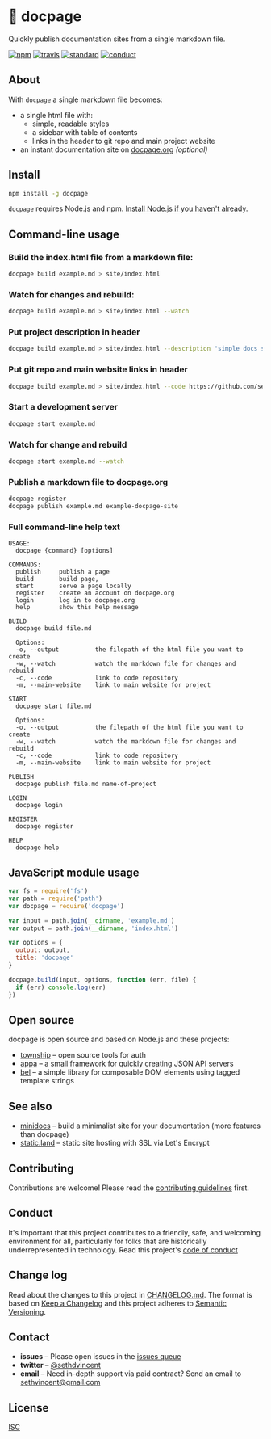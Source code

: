 # 📄 docpage

Quickly publish documentation sites from a single markdown file.

[![npm][npm-image]][npm-url]
[![travis][travis-image]][travis-url]
[![standard][standard-image]][standard-url]
[![conduct][conduct]][conduct-url]

[npm-image]: https://img.shields.io/npm/v/docpage.svg?style=flat-square
[npm-url]: https://www.npmjs.com/package/docpage
[travis-image]: https://img.shields.io/travis/sethvincent/docpage.svg?style=flat-square
[travis-url]: https://travis-ci.org/sethvincent/docpage
[standard-image]: https://img.shields.io/badge/code%20style-standard-brightgreen.svg?style=flat-square
[standard-url]: http://npm.im/standard
[conduct]: https://img.shields.io/badge/code%20of%20conduct-contributor%20covenant-green.svg?style=flat-square
[conduct-url]: CONDUCT.md

## About

With `docpage` a single markdown file becomes:

- a single html file with:
  - simple, readable styles
  - a sidebar with table of contents
  - links in the header to git repo and main project website
- an instant documentation site on [docpage.org](https://docpage.org) *(optional)*

## Install

```sh
npm install -g docpage
```

`docpage` requires Node.js and npm. [Install Node.js if you haven't already](https://nodejs.org).

## Command-line usage

### Build the index.html file from a markdown file:

```sh
docpage build example.md > site/index.html
```

### Watch for changes and rebuild:

```sh
docpage build example.md > site/index.html --watch
```

### Put project description in header

```sh
docpage build example.md > site/index.html --description "simple docs site from a markdown file"
```

### Put git repo and main website links in header

```sh
docpage build example.md > site/index.html --code https://github.com/sethvincent/docpage --main-website http://sethvincent.com
```

### Start a development server

```sh
docpage start example.md
```

### Watch for change and rebuild

```sh
docpage start example.md --watch
```

### Publish a markdown file to docpage.org

```sh
docpage register
docpage publish example.md example-docpage-site
```

### Full command-line help text

```
USAGE:
  docpage {command} [options]

COMMANDS:
  publish     publish a page
  build       build page,
  start       serve a page locally
  register    create an account on docpage.org
  login       log in to docpage.org
  help        show this help message

BUILD
  docpage build file.md

  Options:
  -o, --output          the filepath of the html file you want to create
  -w, --watch           watch the markdown file for changes and rebuild
  -c, --code            link to code repository
  -m, --main-website    link to main website for project

START
  docpage start file.md

  Options:
  -o, --output          the filepath of the html file you want to create
  -w, --watch           watch the markdown file for changes and rebuild
  -c, --code            link to code repository
  -m, --main-website    link to main website for project

PUBLISH
  docpage publish file.md name-of-project

LOGIN
  docpage login

REGISTER
  docpage register

HELP
  docpage help
```


## JavaScript module usage

```js
var fs = require('fs')
var path = require('path')
var docpage = require('docpage')

var input = path.join(__dirname, 'example.md')
var output = path.join(__dirname, 'index.html')

var options = {
  output: output,
  title: 'docpage'
}

docpage.build(input, options, function (err, file) {
  if (err) console.log(err)
})
```

## Open source

docpage is open source and based on Node.js and these projects:

- [township](https://github.com/township) – open source tools for auth
- [appa](https://github.com/sethvincent/appa) – a small framework for quickly creating JSON API servers
- [bel](https://github.com/shama/bel) – a simple library for composable DOM elements using tagged template strings

## See also

- [minidocs](https://github.com/freeman-lab/minidocs) – build a minimalist site for your documentation (more features than docpage)
- [static.land](https://static.land) – static site hosting with SSL via Let's Encrypt

## Contributing

Contributions are welcome! Please read the [contributing guidelines](CONTRIBUTING.md) first.

## Conduct

It's important that this project contributes to a friendly, safe, and welcoming environment for all, particularly for folks that are historically underrepresented in technology. Read this project's [code of conduct](CONDUCT.md)

## Change log

Read about the changes to this project in [CHANGELOG.md](CHANGELOG.md). The format is based on [Keep a Changelog](http://keepachangelog.com/) and this project adheres to [Semantic Versioning](http://semver.org/).

## Contact

- **issues** – Please open issues in the [issues queue](https://github.com/sethvincent/docpage/issues)
- **twitter** – [@sethdvincent](https://twitter.com/sethdvincent)
- **email** – Need in-depth support via paid contract? Send an email to sethvincent@gmail.com

## License

[ISC](LICENSE.md)

